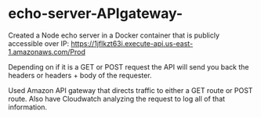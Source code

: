 # echo-server-APIgateway-

Created a Node echo server in a Docker container that is publicly accessible over IP: https://1jflkzt63i.execute-api.us-east-1.amazonaws.com/Prod

Depending on if it is a GET or POST request the API will send you back the headers or headers + body of the requester. 

Used Amazon API gateway that directs traffic to either a GET route or POST route. Also have Cloudwatch analyzing the request to log all of that information.

